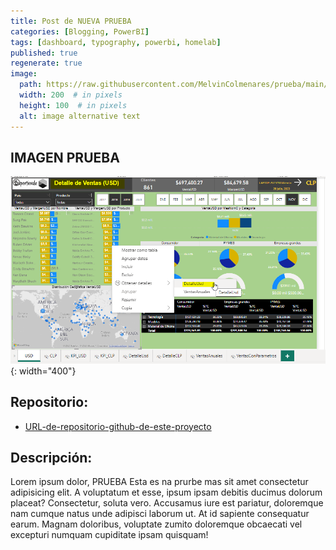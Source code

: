 ```yaml
---
title: Post de NUEVA PRUEBA
categories: [Blogging, PowerBI]
tags: [dashboard, typography, powerbi, homelab]
published: true
regenerate: true
image:
  path: https://raw.githubusercontent.com/MelvinColmenares/prueba/main/_PFINAL_IMAGENES/MAPA_DETALLE_USD.png 
  width: 200  # in pixels
  height: 100  # in pixels
  alt: image alternative text
---
```

## IMAGEN PRUEBA
  ![My helpful screenshot](https://raw.githubusercontent.com/MelvinColmenares/prueba/main/_PFINAL_IMAGENES/MAPA_DETALLE_USD.png){: width="400"}

## Repositorio:
- [URL-de-repositorio-github-de-este-proyecto](https://github.com/MelvinColmenares/prueba)

## Descripción:
Lorem ipsum dolor, PRUEBA  Esta es na prurbe mas sit amet consectetur adipisicing elit. A voluptatum et esse, ipsum ipsam debitis ducimus dolorum placeat? Consectetur, soluta vero. Accusamus iure est pariatur, doloremque nam cumque natus unde adipisci laborum ut. At id sapiente consequatur earum. Magnam doloribus, voluptate zumito doloremque obcaecati vel excepturi numquam cupiditate ipsam quisquam!

